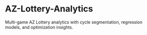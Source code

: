 # AZ-Lottery-Analytics
Multi-game AZ Lottery analytics with cycle segmentation, regression models, and optimization insights.
